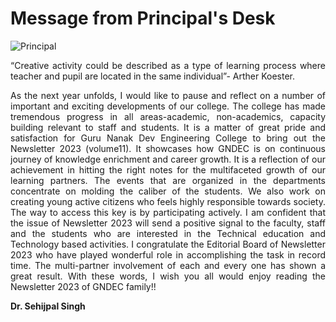 # Message from Principal's Desk

![Principal](Images/Principal.png)  

<p align=justify>
  “Creative activity could be described as a type of learning process where teacher and pupil are located in the same individual”- Arther Koester.
  </p>
  <p align=justify>
  As the next year unfolds, I would like to pause and reflect on a number of important and exciting developments of our college. The college has made tremendous progress in all areas-academic, non-academics, capacity building relevant to staff and students. It is a matter of great pride and satisfaction for Guru Nanak Dev Engineering College to bring out the Newsletter 2023 (volume11). It showcases how GNDEC is on continuous journey of knowledge enrichment and career growth. It is a reflection of our achievement in hitting the right notes for the multifaceted growth of our learning partners. The events that are organized in the departments concentrate on molding the caliber of the students. We also work on creating young active citizens who feels highly responsible towards society. The way to access this key is by participating actively. I am confident that the issue of Newsletter 2023 will send a positive signal to the faculty, staff and the students who are interested in the Technical education and Technology based activities. I congratulate the Editorial Board of Newsletter 2023 who have played wonderful role in accomplishing the task in record time. The multi-partner involvement of each and every one has shown a great result.
  With these words, I wish you all would enjoy reading the Newsletter 2023 of GNDEC family!!
</p>

**Dr. Sehijpal Singh**

